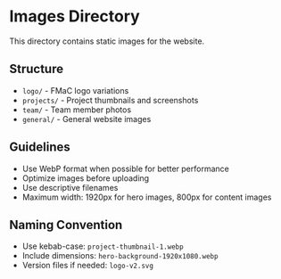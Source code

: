 # Images Directory

This directory contains static images for the website.

## Structure
- `logo/` - FMaC logo variations
- `projects/` - Project thumbnails and screenshots
- `team/` - Team member photos
- `general/` - General website images

## Guidelines
- Use WebP format when possible for better performance
- Optimize images before uploading
- Use descriptive filenames
- Maximum width: 1920px for hero images, 800px for content images

## Naming Convention
- Use kebab-case: `project-thumbnail-1.webp`
- Include dimensions: `hero-background-1920x1080.webp`
- Version files if needed: `logo-v2.svg`
